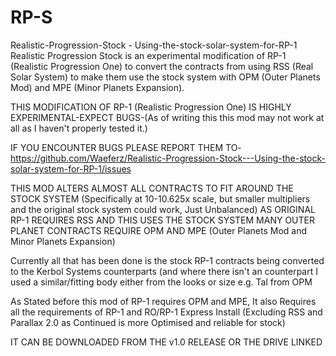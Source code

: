 # RP-S
Realistic-Progression-Stock - Using-the-stock-solar-system-for-RP-1
Realistic Progression Stock is an experimental modification of RP-1 (Realistic Progression One) to convert the contracts from using RSS (Real Solar System) to make them use the stock system with OPM (Outer Planets Mod) and MPE (Minor Planets Expansion).

THIS MODIFICATION OF RP-1 (Realistic Progression One) IS HIGHLY EXPERIMENTAL-EXPECT BUGS-(As of writing this this mod may not work at all as I haven't properly tested it.)

IF YOU ENCOUNTER BUGS PLEASE REPORT THEM TO-https://github.com/Waeferz/Realistic-Progression-Stock---Using-the-stock-solar-system-for-RP-1/issues

THIS MOD ALTERS ALMOST ALL CONTRACTS TO FIT AROUND THE STOCK SYSTEM (Specifically at 10-10.625x scale, but smaller multipliers and the original stock system could work, Just Unbalanced)
AS ORIGINAL RP-1 REQUIRES RSS AND THIS USES THE STOCK SYSTEM MANY OUTER PLANET CONTRACTS REQUIRE OPM AND MPE (Outer Planets Mod and Minor Planets Expansion)

Currently all that has been done is the stock RP-1 contracts being converted to the Kerbol Systems counterparts (and where there isn't an counterpart I used a similar/fitting body either from the looks or size e.g. Tal from OPM

As Stated before this mod of RP-1 requires OPM and MPE, It also Requires all the requirements of RP-1 and RO/RP-1 Express Install (Excluding RSS and Parallax 2.0 as Continued is more Optimised and reliable for stock)

IT CAN BE DOWNLOADED FROM THE v1.0 RELEASE OR THE DRIVE LINKED
